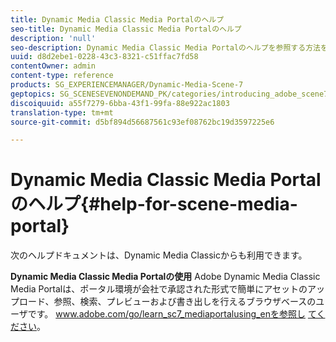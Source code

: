 ```yaml
---
title: Dynamic Media Classic Media Portalのヘルプ
seo-title: Dynamic Media Classic Media Portalのヘルプ
description: 'null'
seo-description: Dynamic Media Classic Media Portalのヘルプを参照する方法を説明します。
uuid: d8d2ebe1-0228-43c3-8321-c51ffac7fd58
contentOwner: admin
content-type: reference
products: SG_EXPERIENCEMANAGER/Dynamic-Media-Scene-7
geptopics: SG_SCENESEVENONDEMAND_PK/categories/introducing_adobe_scene7
discoiquuid: a55f7279-6bba-43f1-99fa-88e922ac1803
translation-type: tm+mt
source-git-commit: d5bf894d56687561c93ef08762bc19d3597225e6

---
```



# Dynamic Media Classic Media Portalのヘルプ{#help-for-scene-media-portal}

次のヘルプドキュメントは、Dynamic Media Classicからも利用できます。

**Dynamic Media Classic Media Portalの使用** Adobe Dynamic Media Classic Media Portalは、ポータル環境が会社で承認された形式で簡単にアセットのアップロード、参照、検索、プレビューおよび書き出しを行えるブラウザベースのユーザです。 www.adobe.com/go/learn_sc7_mediaportalusing_enを参照し [てください](https://www.adobe.com/go/learn_sc7_mediaportalusing_en)。

